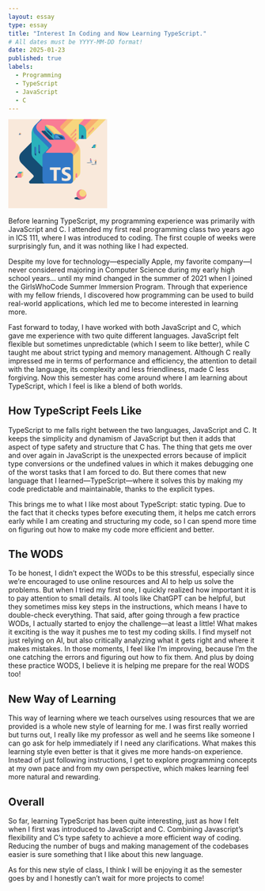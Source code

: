 ```yaml
---
layout: essay
type: essay
title: "Interest In Coding and Now Learning TypeScript."
# All dates must be YYYY-MM-DD format!
date: 2025-01-23
published: true
labels:
  - Programming
  - TypeScript
  - JavaScript
  - C
---
```


<img width="200px" class="rounded float-start pe-4" src="../img/Typescript.png">

Before learning TypeScript, my programming experience was primarily with JavaScript and C. I attended my first real programming class two years ago in ICS 111, where I was introduced to coding. The first couple of weeks were surprisingly fun, and it was nothing like I had expected.

Despite my love for technology—especially Apple, my favorite company—I never considered majoring in Computer Science during my early high school years… until my mind changed in the summer of 2021 when I joined the GirlsWhoCode Summer Immersion Program. Through that experience with my fellow friends, I discovered how programming can be used to build real-world applications, which led me to become interested in learning more.

Fast forward to today, I have worked with both JavaScript and C, which gave me experience with two quite different languages. JavaScript felt flexible but sometimes unpredictable (which I seem to like better), while C taught me about strict typing and memory management. Although C really impressed me in terms of performance and efficiency, the attention to detail with the language, its complexity and less friendliness, made C less forgiving. Now this semester has come around where I am learning about TypeScript, which I feel is like a blend of both worlds. 


## How TypeScript Feels Like

TypeScript to me falls right between the two languages, JavaScript and C. It keeps the simplicity and dynamism of JavaScript but then it adds that aspect of type safety and structure that C has. The thing that gets me over and over again in JavaScript is the unexpected errors because of implicit type conversions or the undefined values in which it makes debugging one of the worst tasks that I am forced to do. But there comes that new language that I learned—TypeScript—where it solves this by making my code predictable and maintainable, thanks to the explicit types. 
	
This brings me to what I like most about TypeScript: static typing. Due to the fact that it checks types before executing them, it helps me catch errors early while I am creating and structuring my code, so I can spend more time on figuring out how to make my code more efficient and better. 


## The WODS

To be honest, I didn’t expect the WODs to be this stressful, especially since we’re encouraged to use online resources and AI to help us solve the problems. But when I tried my first one, I quickly realized how important it is to pay attention to small details. AI tools like ChatGPT can be helpful, but they sometimes miss key steps in the instructions, which means I have to double-check everything.
That said, after going through a few practice WODs, I actually started to enjoy the challenge—at least a little! What makes it exciting is the way it pushes me to test my coding skills. I find myself not just relying on AI, but also critically analyzing what it gets right and where it makes mistakes. In those moments, I feel like I’m improving, because I’m the one catching the errors and figuring out how to fix them. And plus by doing these practice WODS, I believe it is helping me prepare for the real WODS too!

## New Way of Learning

This way of learning where we teach ourselves using resources that we are provided is a whole new style of learning for me. I was first really worried but turns out, I really like my professor as well and he seems like someone I can go ask for help immediately if I need any clarifications. What makes this learning style even better is that it gives me more hands-on experience. Instead of just following instructions, I get to explore programming concepts at my own pace and from my own perspective, which makes learning feel more natural and rewarding.

## Overall

So far, learning TypeScript has been quite interesting, just as how I felt when I first was introduced to JavaScript and C. Combining Javascript’s flexibility and C’s type safety to achieve a more efficient way of coding. Reducing the number of bugs and making management of the codebases easier is sure something that I like about this new language.
 
As for this new style of class, I think I will be enjoying it as the semester goes by and I honestly can’t wait for more projects to come!

